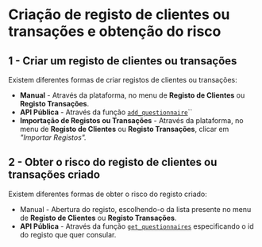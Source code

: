 # Criação de registo de clientes ou transações e obtenção do risco

## 1 - Criar um registo de clientes ou transações

Existem diferentes formas de criar registos de clientes ou transações:

* **Manual** - Através da plataforma, no menu de **Registo de Clientes** ou **Registo Transações**.
* **API Pública** - Através da função [`add_questionnaire`](../../api/registrations.md#adicao-de-um-registo)``
* **Importação de Registos ou Transações** - Através da plataforma, no menu de **Registo de Clientes** ou **Registo Transações**, clicar em _"Importar Registos"._

## 2 - Obter o risco do registo de clientes ou transações criado

Existem diferentes formas de obter o risco do registo criado:

* Manual - Abertura do registo, escolhendo-o da lista presente no menu de **Registo de Clientes** ou **Registo Transações**.
* **API Pública** - Através da função [`get_questionnaires`](../../api/registrations.md#obter-registos) especificando o id do registo que quer consular.
